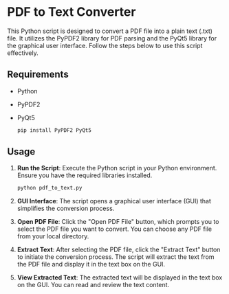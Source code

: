 

# PDF to Text Converter

This Python script is designed to convert a PDF file into a plain text (.txt) file. It utilizes the PyPDF2 library for PDF parsing and the PyQt5 library for the graphical user interface. Follow the steps below to use this script effectively.

## Requirements

- Python
- PyPDF2
- PyQt5
 
	```bash
 	pip install PyPDF2 PyQt5	
	```

## Usage

1. **Run the Script**: Execute the Python script in your Python environment. Ensure you have the required libraries installed.
 
	```bash
 	python pdf_to_text.py
	```

2. **GUI Interface**: The script opens a graphical user interface (GUI) that simplifies the conversion process.

3. **Open PDF File**: Click the "Open PDF File" button, which prompts you to select the PDF file you want to convert. You can choose any PDF file from your local directory.

4. **Extract Text**: After selecting the PDF file, click the "Extract Text" button to initiate the conversion process. The script will extract the text from the PDF file and display it in the text box on the GUI.

5. **View Extracted Text**: The extracted text will be displayed in the text box on the GUI. You can read and review the text content.
